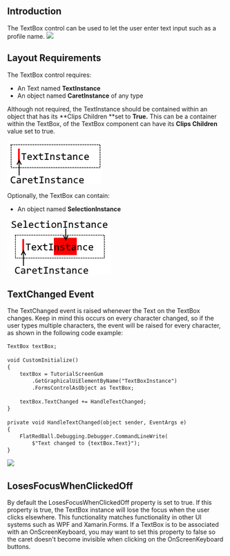 ## Introduction

The TextBox control can be used to let the user enter text input such as a profile name. [![](/wp-content/uploads/2017/12/2017-12-24_20-24-50.gif)](/wp-content/uploads/2017/12/2017-12-24_20-24-50.gif)

## Layout Requirements

The TextBox control requires:

-   An Text named **TextInstance**
-   An object named **CaretInstance** of any type

Although not required, the TextInstance should be contained within an object that has its **Clips Children **set to **True.** This can be a container within the TextBox, of the TextBox component can have its **Clips Children** value set to true.

![](/media/2017-12-img_5a48d720c1694.png)

Optionally, the TextBox can contain:

-   An object named **SelectionInstance**

![](/media/2019-03-img_5c8d84e285606.png)

## TextChanged Event

The TextChanged event is raised whenever the Text on the TextBox changes. Keep in mind this occurs on every character changed, so if the user types multiple characters, the event will be raised for every character, as shown in the following code example:

``` lang:c#
TextBox textBox;

void CustomInitialize()
{
    textBox = TutorialScreenGum
        .GetGraphicalUiElementByName("TextBoxInstance")
        .FormsControlAsObject as TextBox;

    textBox.TextChanged += HandleTextChanged;
}

private void HandleTextChanged(object sender, EventArgs e)
{
    FlatRedBall.Debugging.Debugger.CommandLineWrite(
        $"Text changed to {textBox.Text}");
}
```

[![](/wp-content/uploads/2017/12/2017-12-25_14-40-10.gif)](/wp-content/uploads/2017/12/2017-12-25_14-40-10.gif)

## LosesFocusWhenClickedOff

By default the LosesFocusWhenClickedOff property is set to true. If this property is true, the TextBox instance will lose the focus when the user clicks elsewhere. This functionality matches functionality in other UI systems such as WPF and Xamarin.Forms. If a TextBox is to be associated with an OnScreenKeyboard, you may want to set this property to false so the caret doesn't become invisible when clicking on the OnScreenKeyboard buttons.
